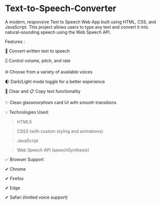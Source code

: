# Text-to-Speech-Converter
A modern, responsive Text to Speech Web App built using HTML, CSS, and JavaScript. This project allows users to type any text and convert it into natural-sounding speech using the Web Speech API.

Features :

🎤 Convert written text to speech

🎚 Control volume, pitch, and rate

🌐 Choose from a variety of available voices

🌓 Dark/Light mode toggle for a better experience

🧹 Clear and 📋 Copy text functionality

✨ Clean glassmorphism card UI with smooth transitions

💡 Technologies Used:

> HTML5

> CSS3 (with custom styling and animations)

> JavaScript

> Web Speech API (speechSynthesis)

✅ Browser Support

   ✔ Chrome
   
   ✔ Firefox
   
   ✔ Edge
   
   ✔ Safari (limited voice support)


